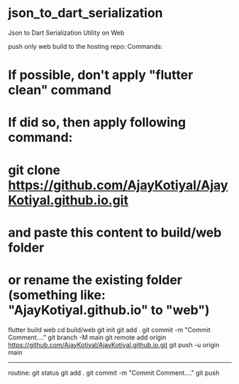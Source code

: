 # json_to_dart_serialization

Json to Dart Serialization Utility on Web


push only web build to the hosting repo:
Commands:
# If possible, don't apply "flutter clean" command
# If did so, then apply following command:
# git clone https://github.com/AjayKotiyal/AjayKotiyal.github.io.git
# and paste this content to build/web folder
# or rename the existing folder (something like: "AjayKotiyal.github.io" to "web")
flutter build web
cd build/web
git init
git add .
git commit -m "Commit Comment...."
git branch -M main
git remote add origin https://github.com/AjayKotiyal/AjayKotiyal.github.io.git
git push -u origin main

-------------
routine:
git status
git add .
git commit -m "Commit Comment...."
git push
